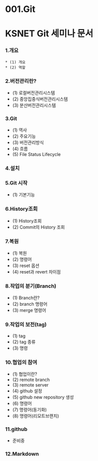 001.Git
=======

# KSNET Git 세미나 문서

### 1.개요
	* (1) 개요
	* (2) 역할

### 2.버전관리란?
* (1) 로컬버전관리시스템
* (2) 중앙집중식버전관리시스템
* (3) 분산버전관리시스템

### 3.Git
* (1) 역사
* (2) 주요기능
* (3) 버전관리방식
* (4) 흐름
* (5) File Status Lifecycle
 
### 4.설치

### 5.Git 시작
* (1) 기본기능

### 6.History조회
* (1) History조회
* (2) Commit의 History 조회

### 7.복원
* (1) 복원
* (2) 명령어
* (3) reset 옵션
* (4) reset과 revert 차이점

### 8.작업의 분기(Branch)
* (1) Branch란?
* (2) branch 명령어
* (3) merge 명령어

### 9.작업의 보전(tag)
* (1) tag
* (2) tag 종류
* (3) 명령

### 10.협업의 참여
* (1) 협업이란?
* (2) remote branch
* (3) remote server
* (4) github 설정
* (5) github new repository 생성
* (6) 명령어
* (7) 명령어(동기화)
* (8) 명령어(리모트브랜치)

### 11.github
* 준비중
 
### 12.Markdown
